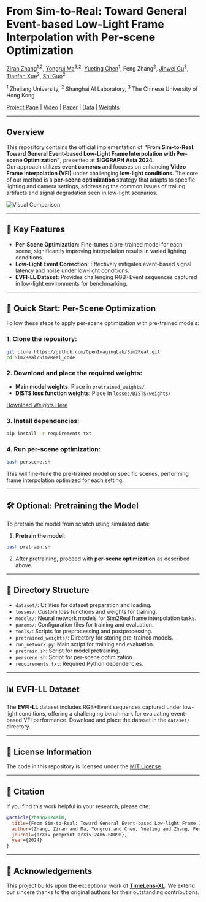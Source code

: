 # From Sim-to-Real: Toward General Event-based Low-Light Frame Interpolation with Per-scene Optimization

[Ziran Zhang](https://naturezhanghn.github.io)<sup>1,2</sup>, 
[Yongrui Ma](https://scholar.google.com/citations?user=JwQLEocAAAAJ&hl=en)<sup>3,2</sup>, 
[Yueting Chen](https://scholar.google.com/citations?user=gS-0tfAAAAAJ&hl=en)<sup>1</sup>, 
Feng Zhang<sup>2</sup>, 
[Jinwei Gu](https://www.gujinwei.org)<sup>3</sup>, 
[Tianfan Xue](https://tianfan.info)<sup>3</sup>, 
[Shi Guo](https://guoshi28.github.io)<sup>2</sup>


<sup>1</sup> Zhejiang University, <sup>2</sup> Shanghai AI Laboratory, <sup>3</sup> The Chinese University of Hong Kong


[Project Page](https://openimaginglab.github.io/Sim2Real/) | [Video](https://www.youtube.com/watch?v=PiYEh_zcG88) | [Paper](https://arxiv.org/pdf/2406.08090) | [Data](https://opendatalab.com/ziranzhang/EVFI-LL) | [Weights](https://drive.google.com/drive/folders/1sugfKHUswxqUNQKit1G5W8dF1rAKijxq?usp=drive_link)

---

## Overview

This repository contains the official implementation of **"From Sim-to-Real: Toward General Event-based Low-Light Frame Interpolation with Per-scene Optimization"**, presented at **SIGGRAPH Asia 2024**.  
Our approach utilizes **event cameras** and focuses on enhancing **Video Frame Interpolation (VFI)** under challenging **low-light conditions**. The core of our method is a **per-scene optimization** strategy that adapts to specific lighting and camera settings, addressing the common issues of trailing artifacts and signal degradation seen in low-light scenarios.

![Visual Comparison](Sim2Real_code/image.png)

---

## 🔑 Key Features

- **Per-Scene Optimization**: Fine-tunes a pre-trained model for each scene, significantly improving interpolation results in varied lighting conditions.
- **Low-Light Event Correction**: Effectively mitigates event-based signal latency and noise under low-light conditions.
- **EVFI-LL Dataset**: Provides challenging RGB+Event sequences captured in low-light environments for benchmarking.

---

## 🚀 Quick Start: Per-Scene Optimization

Follow these steps to apply per-scene optimization with pre-trained models:

### 1. Clone the repository:

```bash
git clone https://github.com/OpenImagingLab/Sim2Real.git
cd Sim2Real/Sim2Real_code
```

### 2. Download and place the required weights:

- **Main model weights**: Place in `pretrained_weights/`
- **DISTS loss function weights**: Place in `losses/DISTS/weights/`

[Download Weights Here](https://drive.google.com/drive/folders/1sugfKHUswxqUNQKit1G5W8dF1rAKijxq?usp=drive_link)

### 3. Install dependencies:

```bash
pip install -r requirements.txt
```

### 4. Run per-scene optimization:

```bash
bash perscene.sh
```

This will fine-tune the pre-trained model on specific scenes, performing frame interpolation optimized for each setting.

---

## 🛠️ Optional: Pretraining the Model

To pretrain the model from scratch using simulated data:

1. **Pretrain the model**:

```bash
bash pretrain.sh
```

2. After pretraining, proceed with **per-scene optimization** as described above.

---

## 📂 Directory Structure

- `dataset/`: Utilities for dataset preparation and loading.
- `losses/`: Custom loss functions and weights for training.
- `models/`: Neural network models for Sim2Real frame interpolation tasks.
- `params/`: Configuration files for training and evaluation.
- `tools/`: Scripts for preprocessing and postprocessing.
- `pretrained_weights/`: Directory for storing pre-trained models.
- `run_network.py`: Main script for training and evaluation.
- `pretrain.sh`: Script for model pretraining.
- `perscene.sh`: Script for per-scene optimization.
- `requirements.txt`: Required Python dependencies.

---

## 📊 EVFI-LL Dataset

The **EVFI-LL** dataset includes RGB+Event sequences captured under low-light conditions, offering a challenging benchmark for evaluating event-based VFI performance. Download and place the dataset in the `dataset/` directory.

---

## 📜 License Information
The code in this repository is licensed under the [MIT License](LICENSE).

---

## 📝 Citation

If you find this work helpful in your research, please cite:

```bibtex
@article{zhang2024sim,
  title={From Sim-to-Real: Toward General Event-based Low-light Frame Interpolation with Per-scene Optimization},
  author={Zhang, Ziran and Ma, Yongrui and Chen, Yueting and Zhang, Feng and Gu, Jinwei and Xue, Tianfan and Guo, Shi},
  journal={arXiv preprint arXiv:2406.08090},
  year={2024}
}
```

---

## 🙏 Acknowledgements

This project builds upon the exceptional work of **[TimeLens-XL](https://github.com/OpenImagingLab/TimeLens-XL)**. We extend our sincere thanks to the original authors for their outstanding contributions.
